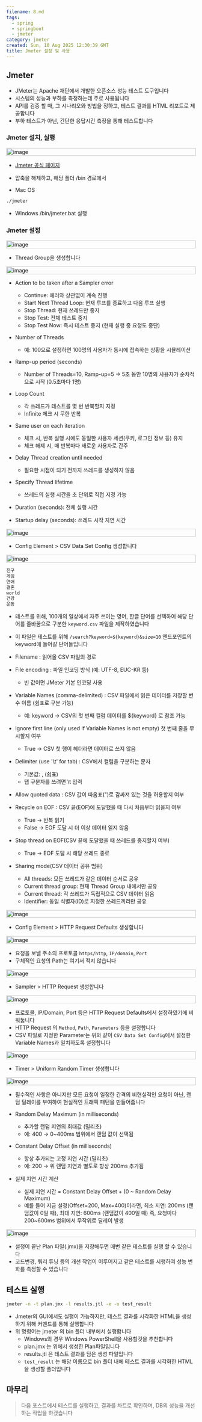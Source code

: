 ```yaml
---
filename: 8.md
tags:
  - spring
  - springboot
  - jmeter
category: jmeter
created: Sun, 10 Aug 2025 12:30:39 GMT
title: Jmeter 설정 및 사용
---
```


## Jmeter

- JMeter는 Apache 재단에서 개발한 오픈소스 성능 테스트 도구입니다
- 시스템의 성능과 부하를 측정하는데 주로 사용됩니다
- API를 검증 할 때, 그 시나리오와 방법을 정하고, 테스트 결과를 HTML 리포트로 제공합니다
- 부하 테스트가 아닌, 간단한 응답시간 측정을 통해 테스트합니다

### Jmeter 설치, 실행

<p style="display:flex;justify-content:center">
  <img src="../../images/8/2.png" width="100%" alt="image"/>
</p>

- [Jmeter 공식 페이지](https://jmeter.apache.org/download_jmeter.cgi)
- 압축을 해제하고, 해당 폴더 /bin 경로에서

- Mac OS

```bash
./jmeter
```

- Windows /bin/jmeter.bat 실행

### Jmeter 설정

<p style="display:flex;justify-content:center">
  <img src="../../images/8/3.png" width="100%" alt="image"/>
</p>

- Thread Group을 생성합니다

<p style="display:flex;justify-content:center">
  <img src="../../images/8/4.png" width="100%" alt="image"/>
</p>

- Action to be taken after a Sampler error

  - Continue: 에러와 상관없이 계속 진행
  - Start Next Thread Loop: 현재 루프를 종료하고 다음 루프 실행
  - Stop Thread: 현재 쓰레드만 중지
  - Stop Test: 전체 테스트 중지
  - Stop Test Now: 즉시 테스트 중지 (현재 실행 중 요청도 중단)

- Number of Threads

  - 예: 100으로 설정하면 100명의 사용자가 동시에 접속하는 상황을 시뮬레이션

- Ramp-up period (seconds)

  - Number of Threads=10, Ramp-up=5 → 5초 동안 10명의 사용자가 순차적으로 시작 (0.5초마다 1명)

- Loop Count

  - 각 쓰레드가 테스트를 몇 번 반복할지 지정
  - Infinite 체크 시 무한 반복

- Same user on each iteration

  - 체크 시, 반복 실행 시에도 동일한 사용자 세션(쿠키, 로그인 정보 등) 유지
  - 체크 해제 시, 매 반복마다 새로운 사용자로 간주

- Delay Thread creation until needed

  - 필요한 시점이 되기 전까지 쓰레드를 생성하지 않음

- Specify Thread lifetime

  - 쓰레드의 실행 시간을 초 단위로 직접 지정 가능

- Duration (seconds): 전체 실행 시간
- Startup delay (seconds): 쓰레드 시작 지연 시간

<p style="display:flex;justify-content:center">
  <img src="../../images/8/5.png" width="100%" alt="image"/>
</p>

- Config Element > CSV Data Set Config 생성합니다

<p style="display:flex;justify-content:center">
  <img src="../../images/8/6.png" width="100%" alt="image"/>
</p>

```bash title="keyword.csv"
친구
게임
연애
결혼
world
건강
운동
```

- 테스트를 위해, 100개의 일상에서 자주 쓰이는 영어, 한글 단어를 선택하여 해당 단어를 줄바꿈으로 구분한 `keyword.csv` 파일을 제작하였습니다

- 이 파일은 테스트를 위해 `/search?keyword=${keyword}&size=10` 엔드포인트의 keyword에 들어갈 단어들입니다

- Filename : 읽어올 CSV 파일의 경로

- File encoding : 파일 인코딩 방식 (예: UTF-8, EUC-KR 등)

  - 빈 값이면 JMeter 기본 인코딩 사용

- Variable Names (comma-delimited) : CSV 파일에서 읽은 데이터를 저장할 변수 이름 (쉼표로 구분 가능)

  - 예: keyword → CSV의 첫 번째 컬럼 데이터를 ${keyword} 로 참조 가능

- Ignore first line (only used if Variable Names is not empty) 첫 번째 줄을 무시할지 여부

  - True → CSV 첫 행이 헤더라면 데이터로 쓰지 않음

- Delimiter (use '\t' for tab) : CSV에서 컬럼을 구분하는 문자

  - 기본값: , (쉼표)
  - 탭 구분자를 쓰려면 \t 입력

- Allow quoted data : CSV 값이 따옴표(")로 감싸져 있는 것을 허용할지 여부

- Recycle on EOF : CSV 끝(EOF)에 도달했을 때 다시 처음부터 읽을지 여부

  - True → 반복 읽기
  - False → EOF 도달 시 더 이상 데이터 읽지 않음

- Stop thread on EOF(CSV 끝에 도달했을 때 쓰레드를 중지할지 여부)

  - True → EOF 도달 시 해당 쓰레드 종료

- Sharing mode(CSV 데이터 공유 범위)
  - All threads: 모든 쓰레드가 같은 데이터 순서로 공유
  - Current thread group: 현재 Thread Group 내에서만 공유
  - Current thread: 각 쓰레드가 독립적으로 CSV 데이터 읽음
  - Identifier: 동일 식별자(ID)로 지정한 쓰레드끼리만 공유

<p style="display:flex;justify-content:center">
  <img src="../../images/8/7.png" width="100%" alt="image"/>
</p>

- Config Element > HTTP Request Defaults 생성합니다

<p style="display:flex;justify-content:center">
  <img src="../../images/8/8.png" width="100%" alt="image"/>
</p>

- 요청을 보낼 주소의 프로토콜 `https/http`, `IP/domain`, `Port`
- 구체적인 요청의 Path는 여기서 적지 않습니다

<p style="display:flex;justify-content:center">
  <img src="../../images/8/9.png" width="100%" alt="image"/>
</p>

- Sampler > HTTP Request 생성합니다

<p style="display:flex;justify-content:center">
  <img src="../../images/8/10.png" width="100%" alt="image"/>
</p>

- 프로토콜, IP/Domain, Port 등은 HTTP Request Defaults에서 설정하였기에 비워둡니다
- HTTP Request 의 `Method`, `Path`, `Parameters` 등을 설정합니다
- CSV 파일로 지정한 Parameter는 위와 같이 `CSV Data Set Config`에서 설정한 Variable Names과 일치하도록 설정합니다

<p style="display:flex;justify-content:center">
  <img src="../../images/8/11.png" width="100%" alt="image"/>
</p>

- Timer > Uniform Random Timer 생성합니다

<p style="display:flex;justify-content:center">
  <img src="../../images/8/12.png" width="100%" alt="image"/>
</p>

- 필수적인 사항은 아니지만 모든 요청이 일정한 간격의 비현실적인 요청이 아닌, 랜덤 딜레이를 부여하여 현실적인 트래픽 패턴을 만들어줍니다

- Random Delay Maximum (in milliseconds)

  - 추가할 랜덤 지연의 최대값 (밀리초)
  - 예: 400 → 0~400ms 범위에서 랜덤 값이 선택됨

- Constant Delay Offset (in milliseconds)

  - 항상 추가되는 고정 지연 시간 (밀리초)
  - 예: 200 → 위 랜덤 지연과 별도로 항상 200ms 추가됨

- 실제 지연 시간 계산
  - 실제 지연 시간 = Constant Delay Offset + (0 ~ Random Delay Maximum)
  - 예를 들어 지금 설정(Offset=200, Max=400)이라면, 최소 지연: 200ms (랜덤값이 0일 때), 최대 지연: 600ms (랜덤값이 400일 때) 즉, 요청마다 200~600ms 범위에서 무작위로 딜레이 발생

<p style="display:flex;justify-content:center">
  <img src="../../images/8/13.png" width="100%" alt="image"/>
</p>

- 설정이 끝난 Plan 파일(.jmx)을 저장해두면 매번 같은 테스트를 실행 할 수 있습니다
- 코드변경, 쿼리 튜닝 등의 개선 작업이 이루어지고 같은 테스트를 시행하여 성능 변화를 측정할 수 있습니다

## 테스트 실행

```bash
jmeter -n -t plan.jmx -l results.jtl -e -o test_result
```

- Jmeter의 GUI에서도 실행이 가능하지만, 테스트 결과를 시각화한 HTML을 생성하기 위해 커맨드를 통해 실행합니다
- 위 명령어는 jmeter 의 bin 폴더 내부에서 실행합니다
  - Windows의 경우 Windows PowerShell을 사용할것을 추천합니다
  - plan.jmx 는 위에서 생성한 Plan파일입니다
  - results.jtl 은 테스트 결과를 담은 생성 파일입니다
  - `test_result` 는 해당 이름으로 bin 폴더 내에 테스트 결과를 시각화한 HTML을 생성할 폴더입니다

## 마무리

> 다음 포스트에서 테스트를 실행하고, 결과를 차트로 확인하며, DB의 성능을 개선하는 작업을 하겠습니다